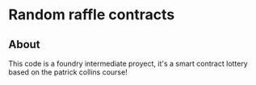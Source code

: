 # Random raffle contracts 

## About
This code is a foundry intermediate proyect, it's a smart contract lottery based on the patrick collins course!


